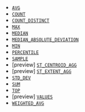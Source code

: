* [`AVG`](../../functions-operators/aggregation-functions.md#esql-avg)
* [`COUNT`](../../functions-operators/aggregation-functions.md#esql-count)
* [`COUNT_DISTINCT`](../../functions-operators/aggregation-functions.md#esql-count_distinct)
* [`MAX`](../../functions-operators/aggregation-functions.md#esql-max)
* [`MEDIAN`](../../functions-operators/aggregation-functions.md#esql-median)
* [`MEDIAN_ABSOLUTE_DEVIATION`](../../functions-operators/aggregation-functions.md#esql-median_absolute_deviation)
* [`MIN`](../../functions-operators/aggregation-functions.md#esql-min)
* [`PERCENTILE`](../../functions-operators/aggregation-functions.md#esql-percentile)
* [`SAMPLE`](../../functions-operators/aggregation-functions.md#esql-sample)
* [preview] [`ST_CENTROID_AGG`](../../functions-operators/aggregation-functions.md#esql-st_centroid_agg)
* [preview] [`ST_EXTENT_AGG`](../../functions-operators/aggregation-functions.md#esql-st_extent_agg)
* [`STD_DEV`](../../functions-operators/aggregation-functions.md#esql-std_dev)
* [`SUM`](../../functions-operators/aggregation-functions.md#esql-sum)
* [`TOP`](../../functions-operators/aggregation-functions.md#esql-top)
* [preview] [`VALUES`](../../functions-operators/aggregation-functions.md#esql-values)
* [`WEIGHTED_AVG`](../../functions-operators/aggregation-functions.md#esql-weighted_avg)
